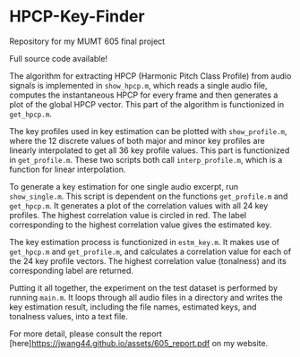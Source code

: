 # HPCP-Key-Finder
Repository for my MUMT 605 final project

Full source code available!

The algorithm for extracting HPCP (Harmonic Pitch Class Profile) from audio signals is implemented in `show_hpcp.m`, which reads a single audio file, computes the instantaneous HPCP for every frame and then generates a plot of the global HPCP vector. This part of the algorithm is functionized in `get_hpcp.m`.

The key profiles used in key estimation can be plotted with `show_profile.m`, where the 12 discrete values of both major and minor key profiles are linearly interpolated to get all 36 key profile values. This part is functionized in `get_profile.m`. These two scripts both call `interp_profile.m`, which is a function for linear interpolation.

To generate a key estimation for one single audio excerpt, run `show_single.m`. This script is dependent on the functions `get_profile.m` and `get_hpcp.m`. It generates a plot of the correlation values with all 24 key profiles. The highest correlation value is circled in red. The label corresponding to the highest correlation value gives the estimated key.

The key estimation process is functionized in `estm_key.m`. It makes use of `get_hpcp.m` and `get_profile.m`, and calculates a correlation value for each of the 24 key profile vectors. The highest correlation value (tonalness) and its corresponding label are returned.

Putting it all together, the experiment on the test dataset is performed by running `main.m`. It loops through all audio files in a directory and writes the key estimation result, including the file names, estimated keys, and tonalness values, into a text file.

For more detail, please consult the report [here]https://jwang44.github.io/assets/605_report.pdf on my website.

